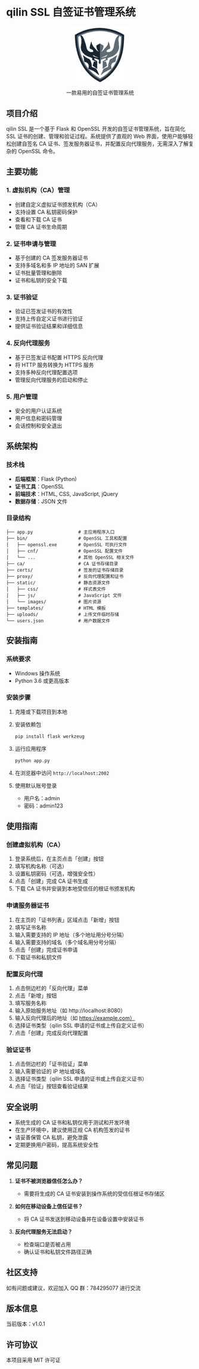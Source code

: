 # qilin SSL 自签证书管理系统

<div align="center">
  <img src="./static/images/qilinssl-logo.png" alt="qilin SSL Logo" width="150">
  <p>一款易用的自签证书管理系统</p>
</div>

## 项目介绍

qilin SSL 是一个基于 Flask 和 OpenSSL 开发的自签证书管理系统，旨在简化 SSL 证书的创建、管理和验证过程。系统提供了直观的 Web 界面，使用户能够轻松创建自签名 CA 证书、签发服务器证书，并配置反向代理服务，无需深入了解复杂的 OpenSSL 命令。

## 主要功能

### 1. 虚拟机构（CA）管理
- 创建自定义虚拟证书颁发机构（CA）
- 支持设置 CA 私钥密码保护
- 查看和下载 CA 证书
- 管理 CA 证书生命周期

### 2. 证书申请与管理
- 基于创建的 CA 签发服务器证书
- 支持多域名和多 IP 地址的 SAN 扩展
- 证书批量管理和删除
- 证书和私钥的安全下载

### 3. 证书验证
- 验证已签发证书的有效性
- 支持上传自定义证书进行验证
- 提供证书验证结果和详细信息

### 4. 反向代理服务
- 基于已签发证书配置 HTTPS 反向代理
- 将 HTTP 服务转换为 HTTPS 服务
- 支持多种反向代理配置选项
- 管理反向代理服务的启动和停止

### 5. 用户管理
- 安全的用户认证系统
- 用户信息和密码管理
- 会话控制和安全退出

## 系统架构

### 技术栈
- **后端框架**：Flask (Python)
- **证书工具**：OpenSSL
- **前端技术**：HTML, CSS, JavaScript, jQuery
- **数据存储**：JSON 文件

### 目录结构
```
├── app.py                 # 主应用程序入口
├── bin/                   # OpenSSL 工具和配置
│   ├── openssl.exe        # OpenSSL 可执行文件
│   ├── cnf/               # OpenSSL 配置文件
│   └── ...                # 其他 OpenSSL 相关文件
├── ca/                    # CA 证书存储目录
├── certs/                 # 签发的证书存储目录
├── proxy/                 # 反向代理配置和证书
├── static/                # 静态资源文件
│   ├── css/               # 样式表文件
│   ├── js/                # JavaScript 文件
│   └── images/            # 图片资源
├── templates/             # HTML 模板
├── uploads/               # 上传文件临时存储
└── users.json             # 用户数据文件
```

## 安装指南

### 系统要求
- Windows 操作系统
- Python 3.6 或更高版本

### 安装步骤

1. 克隆或下载项目到本地

2. 安装依赖包
   ```bash
   pip install flask werkzeug
   ```

3. 运行应用程序
   ```bash
   python app.py
   ```

4. 在浏览器中访问 `http://localhost:2002`

5. 使用默认账号登录
   - 用户名：admin
   - 密码：admin123

## 使用指南

### 创建虚拟机构（CA）

1. 登录系统后，在主页点击「创建」按钮
2. 填写机构名称（可选）
3. 设置私钥密码（可选，增强安全性）
4. 点击「创建」完成 CA 证书生成
5. 下载 CA 证书并安装到本地受信任的根证书颁发机构

### 申请服务器证书

1. 在主页的「证书列表」区域点击「新增」按钮
2. 填写证书名称
3. 输入需要支持的 IP 地址（多个地址用分号分隔）
4. 输入需要支持的域名（多个域名用分号分隔）
5. 点击「创建」完成证书申请
6. 下载证书和私钥文件

### 配置反向代理

1. 点击侧边栏的「反向代理」菜单
2. 点击「新增」按钮
3. 填写服务名称
4. 输入原始服务地址（如 http://localhost:8080）
5. 输入反向代理后的地址（如 https://example.com）
6. 选择证书类型（qilin SSL 申请的证书或上传自定义证书）
7. 点击「创建」完成反向代理配置

### 验证证书

1. 点击侧边栏的「证书验证」菜单
2. 输入需要验证的 IP 地址或域名
3. 选择证书类型（qilin SSL 申请的证书或上传自定义证书）
4. 点击「验证」按钮查看验证结果

## 安全说明

- 系统生成的 CA 证书和私钥仅用于测试和开发环境
- 在生产环境中，建议使用正规 CA 机构签发的证书
- 请妥善保管 CA 私钥，避免泄露
- 定期更换用户密码，提高系统安全性

## 常见问题

1. **证书不被浏览器信任怎么办？**
   - 需要将生成的 CA 证书安装到操作系统的受信任根证书存储区

2. **如何在移动设备上信任证书？**
   - 将 CA 证书发送到移动设备并在设备设置中安装证书

3. **反向代理服务无法启动？**
   - 检查端口是否被占用
   - 确认证书和私钥文件路径正确

## 社区支持

如有问题或建议，欢迎加入 QQ 群：784295077 进行交流

## 版本信息

当前版本：v1.0.1

## 许可协议

本项目采用 MIT 许可证